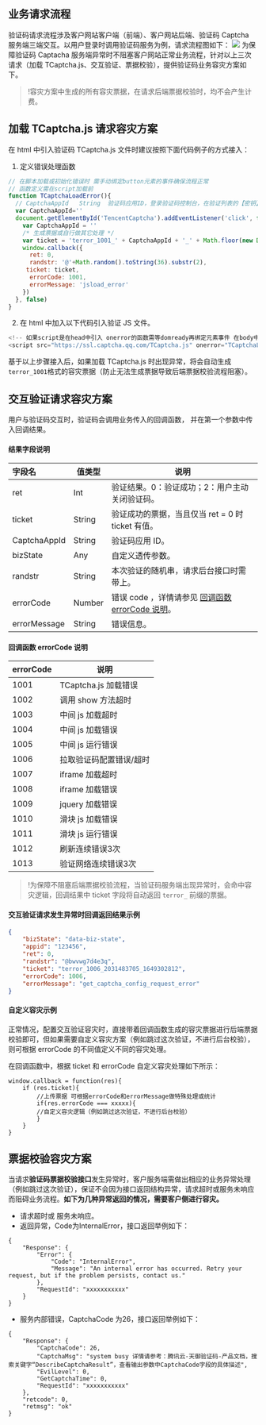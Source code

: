 ## 业务请求流程
验证码请求流程涉及客户网站客户端（前端）、客户网站后端、验证码 Captcha 服务端三端交互。以用户登录时调用验证码服务为例，请求流程图如下：
![](https://qcloudimg.tencent-cloud.cn/raw/1d3e8bf833d685eec0183a4079429006.png)
为保障验证码 Captacha 服务端异常时不阻塞客户网站正常业务流程，针对以上三次请求（加载 TCaptcha.js、交互验证、票据校验），提供验证码业务容灾方案如下。
> !容灾方案中生成的所有容灾票据，在请求后端票据校验时，均不会产生计费。

## 加载 TCaptcha.js 请求容灾方案
在 html 中引入验证码 TCaptcha.js 文件时建议按照下面代码例子的方式接入：
1. 定义错误处理函数
``` javascript
// 在脚本加载或初始化错误时 需手动绑定button元素的事件确保流程正常
// 函数定义需在script加载前
function TCaptchaLoadError(){
  // CaptchaAppId   String  验证码应用ID，登录验证码控制台，在验证列表的【密钥】列，即可查看到CaptchaAppId
  var CaptchaAppId=''
  document.getElementById('TencentCaptcha').addEventListener('click', function () {
    var CaptchaAppId = ''
    /* 生成票据或自行做其它处理 */
    var ticket = 'terror_1001_' + CaptchaAppId + '_' + Math.floor(new Date().getTime()/1000)
    window.callback({
      ret: 0,
      randstr: '@'+Math.random().toString(36).substr(2),
     ticket: ticket,
      errorCode: 1001,
      errorMessage: 'jsload_error'
    })
  }, false)
}
```
2. 在 html 中加入以下代码引入验证 JS 文件。
``` javascript
<!-- 如果script是在head中引入 onerror的函数需等domready再绑定元素事件 在body中加载无需等待 -->
<script src="https://ssl.captcha.qq.com/TCaptcha.js" onerror="TCaptchaLoadError()"></script>
```
基于以上步骤接入后，如果加载 TCaptcha.js 时出现异常，将会自动生成 `terror_1001`格式的容灾票据（防止无法生成票据导致后端票据校验流程阻塞）。

## 交互验证请求容灾方案
用户与验证码交互时，验证码会调用业务传入的回调函数， 并在第一个参数中传入回调结果。

#### 结果字段说明

| 字段名       | 值类型 | 说明                                                       |
| :----------- | ------ | ---------------------------------------------------------- |
| ret          | Int    | 验证结果。0：验证成功；2：用户主动关闭验证码。             |
| ticket       | String | 验证成功的票据，当且仅当 ret = 0 时 ticket 有值。          |
| CaptchaAppId | String | 验证码应用 ID。                                            |
| bizState     | Any    | 自定义透传参数。                                           |
| randstr      | String | 本次验证的随机串，请求后台接口时需带上。                   |
| errorCode    | Number | 错误 code ，详情请参见 [回调函数 errorCode 说明](#errCode)。|
| errorMessage | String | 错误信息。                                                  |

#### 回调函数 errorCode 说明[](id:errCode)

| errorCode | 说明                    |
| :-------- | ----------------------- |
| 1001      | TCaptcha.js 加载错误    |
| 1002      | 调用 show 方法超时      |
| 1003      | 中间 js 加载超时        |
| 1004      | 中间 js 加载错误        |
| 1005      | 中间 js 运行错误        |
| 1006      | 拉取验证码配置错误/超时 |
| 1007      | iframe 加载超时         |
| 1008      | iframe 加载错误         |
| 1009      | jquery 加载错误         |
| 1010      | 滑块 js 加载错误        |
| 1011      | 滑块 js 运行错误        |
| 1012      | 刷新连续错误3次         |
| 1013      | 验证网络连续错误3次     |
> !为保障不阻塞后端票据校验流程，当验证码服务端出现异常时，会命中容灾逻辑，回调结果中 ticket 字段将自动返回 `terror_` 前缀的票据。

#### 交互验证请求发生异常时回调返回结果示例
```json
{
    "bizState": "data-biz-state",
    "appid": "123456",
    "ret": 0,
    "randstr": "@bwvwg7d4e3q",
    "ticket": "terror_1006_2031483705_1649302812",
    "errorCode": 1006,
    "errorMessage": "get_captcha_config_request_error"
}
```

#### 自定义容灾示例
正常情况，配置交互验证容灾时，直接带着回调函数生成的容灾票据进行后端票据校验即可，但如果需要自定义容灾方案（例如跳过这次验证，不进行后台校验），则可根据 errorCode 的不同值定义不同的容灾处理。

在回调函数中，根据 ticket 和 errorCode 自定义容灾处理如下所示：
``` 
window.callback = function(res){
	if (res.ticket){
    	//上传票据 可根据errorCode和errorMessage做特殊处理或统计
		if(res.errorCode === xxxxx){
       	//自定义容灾逻辑（例如跳过这次验证，不进行后台校验）
		}
  	}
}
```


## 票据校验容灾方案
当请求**验证码票据校验接口**发生异常时，客户服务端需做出相应的业务异常处理（例如跳过这次验证），保证不会因为接口返回结构异常，请求超时或服务未响应而阻碍业务流程。**如下为几种异常返回的情况，需要客户侧进行容灾。**
- 请求超时或 服务未响应。
- 返回异常，Code为InternalError，接口返回举例如下：
``` 
{
    "Response": {
        "Error": {
            "Code": "InternalError",
            "Message": "An internal error has occurred. Retry your request, but if the problem persists, contact us."
        },
        "RequestId": "xxxxxxxxxxx"
    }
}
```
- 服务内部错误，CaptchaCode 为26，接口返回举例如下：
``` 
{
    "Response": {
        "CaptchaCode": 26,
        "CaptchaMsg": "system busy 详情请参考：腾讯云-天御验证码-产品文档，搜索关键字“DescribeCaptchaResult”，查看输出参数中CaptchaCode字段的具体描述",
        "EvilLevel": 0,
        "GetCaptchaTime": 0,
        "RequestId": "xxxxxxxxxxx"
    },
    "retcode": 0,
    "retmsg": "ok"
}
```
